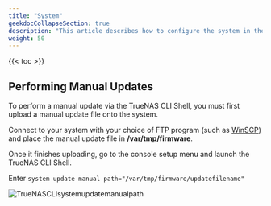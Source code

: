 ```yaml
---
title: "System"
geekdocCollapseSection: true
description: "This article describes how to configure the system in the TrueNAS CLI Shell." 
weight: 50
---
```


{{< toc >}}

## Performing Manual Updates

To perform a manual update via the TrueNAS CLI Shell, you must first upload a manual update file onto the system.

Connect to your system with your choice of FTP program (such as [WinSCP](https://winscp.net/eng/index.php)) and place the manual update file in **/var/tmp/firmware**.

Once it finishes uploading, go to the console setup menu and launch the TrueNAS CLI Shell.

Enter `system update manual path="/var/tmp/firmware/updatefilename"`

![TrueNASCLIsystemupdatemanualpath](/images/SCALE/TrueNASCLIsystemupdatemanualpath.png "Manual Update")